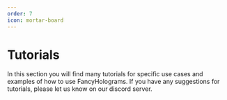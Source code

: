 ```yaml
---
order: 7
icon: mortar-board
---
```

# Tutorials

In this section you will find many tutorials for specific use cases and examples of how to use FancyHolograms. If you have any suggestions for tutorials, please let us know on our discord server.